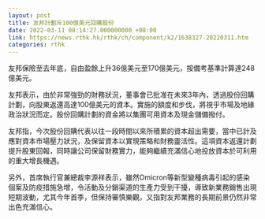 ```yaml
---
layout: post
title: 友邦計劃斥100億美元回購股份
date: 2022-03-11 08:14:27.000000000 +08:00
link: https://news.rthk.hk/rthk/ch/component/k2/1638327-20220311.htm
categories: rthk
---
```


友邦保險至去年底，自由盈餘上升36億美元至170億美元，按備考基準計算達248億美元。

友邦表示，由於非常強勁的財務狀況，董事會已批准在未來3年內，透過股份回購計劃，向股東返還高達100億美元的資本。實施的額度和步伐，將視乎市場及地緣政治狀況而定。股份回購計劃的資金將以集團可用資本及現金儲備撥付。

友邦指，今次股份回購代表以往一段時間以來所積累的資本超出需要，當中已計及應對資本市場壓力狀況，及保留資本以實現策略和財務靈活性。這項資本返還計劃提升股東回報，同時讓公司保留財務實力，能夠繼續充滿信心地投放資本於可利用的重大增長機遇。

另外，首席執行官兼總裁李源祥表示，雖然Omicron等新型變種病毒引起的感染個案及防疫措施急增，令活動及分銷渠道的生產力受到干擾，導致新業務銷售出現短期波動，尤其今年首季，但保持審慎樂觀，又指對友邦業務的長期前景仍然非常出色充滿信心。
